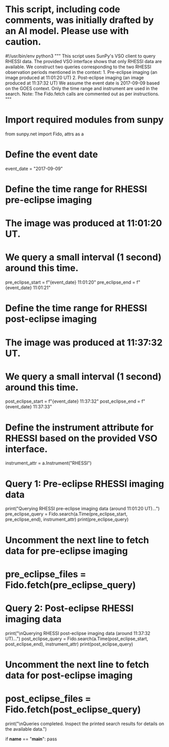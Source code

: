 # This script, including code comments, was initially drafted by an AI model. Please use with caution.

#!/usr/bin/env python3
"""
This script uses SunPy's VSO client to query RHESSI data.
The provided VSO interface shows that only RHESSI data are available.
We construct two queries corresponding to the two RHESSI observation periods mentioned in the context:
    1. Pre-eclipse imaging (an image produced at 11:01:20 UT)
    2. Post-eclipse imaging (an image produced at 11:37:32 UT)
We assume the event date is 2017-09-09 based on the GOES context.
Only the time range and instrument are used in the search.
Note: The Fido.fetch calls are commented out as per instructions.
"""

# Import required modules from sunpy
from sunpy.net import Fido, attrs as a

# Define the event date
event_date = "2017-09-09"

# Define the time range for RHESSI pre-eclipse imaging
# The image was produced at 11:01:20 UT.
# We query a small interval (1 second) around this time.
pre_eclipse_start = f"{event_date} 11:01:20"
pre_eclipse_end   = f"{event_date} 11:01:21"

# Define the time range for RHESSI post-eclipse imaging
# The image was produced at 11:37:32 UT.
# We query a small interval (1 second) around this time.
post_eclipse_start = f"{event_date} 11:37:32"
post_eclipse_end   = f"{event_date} 11:37:33"

# Define the instrument attribute for RHESSI based on the provided VSO interface.
instrument_attr = a.Instrument("RHESSI")

# Query 1: Pre-eclipse RHESSI imaging data
print("Querying RHESSI pre-eclipse imaging data (around 11:01:20 UT)...")
pre_eclipse_query = Fido.search(a.Time(pre_eclipse_start, pre_eclipse_end), instrument_attr)
print(pre_eclipse_query)
# Uncomment the next line to fetch data for pre-eclipse imaging
# pre_eclipse_files = Fido.fetch(pre_eclipse_query)

# Query 2: Post-eclipse RHESSI imaging data
print("\nQuerying RHESSI post-eclipse imaging data (around 11:37:32 UT)...")
post_eclipse_query = Fido.search(a.Time(post_eclipse_start, post_eclipse_end), instrument_attr)
print(post_eclipse_query)
# Uncomment the next line to fetch data for post-eclipse imaging
# post_eclipse_files = Fido.fetch(post_eclipse_query)

print("\nQueries completed. Inspect the printed search results for details on the available data.")
 
if __name__ == "__main__":
    pass
